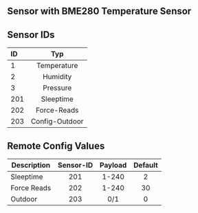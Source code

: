 ## Sensor with BME280 Temperature Sensor

## Sensor IDs
| ID | Typ |
|:--- |:-------:|
| 1  | Temperature |
| 2  | Humidity |
| 3  | Pressure |
|201 | Sleeptime |
|202 | Force-Reads|
|203 | Config-Outdoor|

## Remote Config Values

| Description       | Sensor-ID          | Payload  |  Default |
| ------------- |:-------------:|:-----:|:-----:
| Sleeptime     | 201 | 1-240 | 2 |
| Force Reads      | 202      |   1-240 | 30 |
| Outdoor | 203      |    0/1 | 0 |
